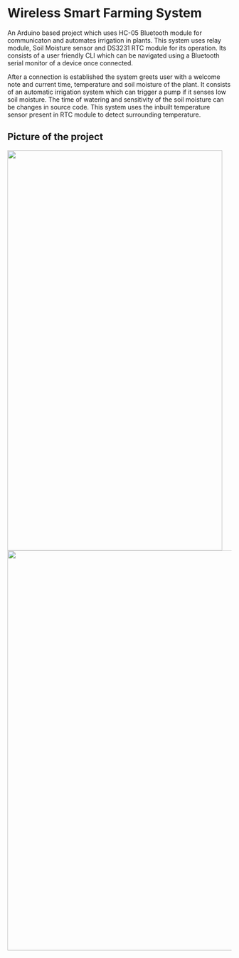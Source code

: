 
# Wireless Smart Farming System

An Arduino based project which uses HC-05 Bluetooth module for communicaton and automates irrigation in plants. 
 This system uses relay module, Soil Moisture sensor and DS3231 RTC module for its operation.
 Its consists of a user friendly CLI which can be navigated using a Bluetooth serial monitor of a device once connected.
 
 After a connection is established the system greets user with a welcome note and current time, temperature and soil moisture of the plant.
 It consists of an automatic irrigation system which can trigger a pump if it senses low soil moisture.
 The time of watering and sensitivity of the soil moisture can be changes in source code.
 This system uses the inbuilt temperature sensor present in RTC module to detect surrounding temperature.


## Picture of the project

<image src="https://github.com/Codepheonixx/Wireless_Smart_Farming_System/assets/144486135/b7ae742d-e870-4731-b61e-8066006a0ffc" width="483" height ="900">

<image src="https://github.com/Codepheonixx/Wireless_Smart_Farming_System/assets/144486135/018857e5-f779-4c8d-88d2-356526313f22" width="608" height="900">
